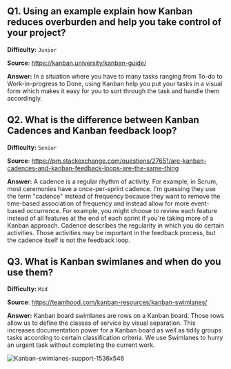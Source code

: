 ## Q1.	Using an example explain how Kanban reduces overburden and help you take control of your project?

**Difficulty:** `Junior`

**Source**: https://kanban.university/kanban-guide/

**Answer:**
In a situation where you have to many tasks ranging from To-do to Work-in-progress to Done, using Kanban help you put your tasks in a visual form which makes it easy for you to sort through the task and handle them accordingly.



## Q2.	What is the difference between Kanban Cadences and Kanban feedback loop?

**Difficulty:** `Senior`

**Source**: https://pm.stackexchange.com/questions/27651/are-kanban-cadences-and-kanban-feedback-loops-are-the-same-thing

**Answer:** 
A cadence is a regular rhythm of activity. For example, in Scrum, most ceremonies have a once-per-sprint cadence. I'm guessing they use the term "cadence" instead of frequency because they want to remove the time-based association of frequency and instead allow for more event-based occurrence. For example, you might choose to review each feature instead of all features at the end of each sprint if you're taking more of a Kanban approach. 
Cadence describes the regularity in which you do certain activities. Those activities may be important in the feedback process, but the cadence itself is not the feedback loop. 



## Q3.	What is Kanban swimlanes and when do you use them?

**Difficulty:** `Mid`

**Source**: https://teamhood.com/kanban-resources/kanban-swimlanes/

**Answer:** 
Kanban board swimlanes are rows on a Kanban board. Those rows allow us to define the classes of service by visual separation. This increases documentation power for a Kanban board as well as tidily groups tasks according to certain classification criteria. We use Swimlanes to hurry an urgent task without completing the current work. 


![Kanban-swimlanes-support-1536x546](https://user-images.githubusercontent.com/5571547/207910070-83690ac3-45d6-4c3f-9312-1b333cbe33e0.jpg)
